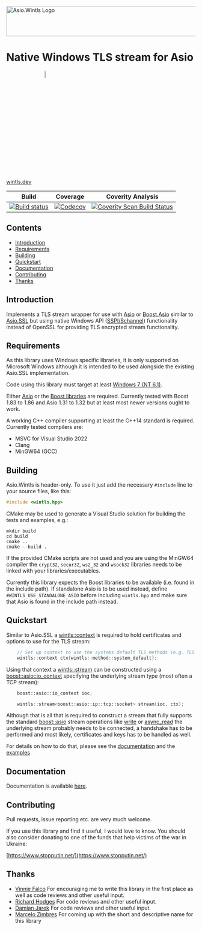 <img width="800" height="80" alt="Asio.Wintls Logo" src="https://raw.githubusercontent.com/laudrup/boost-wintls/master/doc/logo.jpg">

# Native Windows TLS stream for Asio

<a href="https://www.stopputin.net/">
    <img style="display: block; margin-left: 20%; margin-right: auto; width: 7%;" alt="Support Ukraine" src="https://raw.githubusercontent.com/laudrup/boost-wintls/master/doc/support-ukraine.png">
</a>

[wintls.dev](https://wintls.dev/)

Build | Coverage | Coverity Analysis |
------|----------|-------------------|
[![Build status](https://github.com/laudrup/boost-wintls/workflows/build/badge.svg?branch=master)](https://github.com/laudrup/boost-wintls/actions) | [![Codecov](https://codecov.io/gh/laudrup/boost-wintls/branch/master/graph/badge.svg)](https://codecov.io/gh/laudrup/boost-wintls) | [![Coverity Scan Build Status](https://scan.coverity.com/projects/23473/badge.svg)](https://scan.coverity.com/projects/laudrup-boost-wintls) |

## Contents

- [Introduction](#introduction)
- [Requirements](#requirements)
- [Building](#building)
- [Quickstart](#quickstart)
- [Documentation](#documentation)
- [Contributing](#contributing)
- [Thanks](#thanks)

## Introduction

Implements a TLS stream wrapper for use with
[Asio](https://think-async.com/Asio/) or
[Boost.Asio](https://www.boost.org/doc/libs/release/doc/html/boost_asio.html)
similar to
[Asio.SSL](https://www.boost.org/doc/libs/release/doc/html/boost_asio/overview/ssl.html)
but using native Windows API
([SSPI/Schannel](https://docs.microsoft.com/en-us/windows-server/security/tls/tls-ssl-schannel-ssp-overview))
functionality instead of OpenSSL for providing TLS encrypted stream functionality.

## Requirements

As this library uses Windows specific libraries, it is only supported
on Microsoft Windows although it is intended to be used alongside the
existing Asio.SSL implementation.

Code using this library must target at least
[Windows 7 (NT 6.1)](https://learn.microsoft.com/en-us/windows/win32/winprog/using-the-windows-headers).

Either [Asio](https://think-async.com/Asio/) or the [Boost
libraries](https://www.boost.org) are required. Currently tested with
Boost 1.83 to 1.86 and Asio 1.31 to 1.32 but at least most newer
versions ought to work.

A working C++ compiler supporting at least the C++14 standard is
required.  Currently tested compilers are:

- MSVC for Visual Studio 2022
- Clang
- MinGW64 (GCC)

## Building

Asio.Wintls is header-only. To use it just add the necessary `#include` line
to your source files, like this:
```C++
#include <wintls.hpp>
```

CMake may be used to generate a Visual Studio solution for building
the tests and examples, e.g.:

```
mkdir build
cd build
cmake ..
cmake --build .
```

If the provided CMake scripts are not used and you are using the
MinGW64 compiler the `crypt32`, `secur32`, `ws2_32` and `wsock32`
libraries needs to be linked with your libraries/executables.

Currently this library expects the Boost libraries to be available
(i.e. found in the include path). If standalone Asio is to be used
instead, define `#WINTLS_USE_STANDALONE_ASIO` before including
`wintls.hpp` and make sure that Asio is found in the include path
instead.

## Quickstart

Similar to Asio.SSL a
[wintls::context](https://wintls.dev/classes.html#context)
is required to hold certificates and options to use for the TLS
stream:

```C++
    // Set up context to use the systems default TLS methods (e.g. TLS 1.2)
    wintls::context ctx{wintls::method::system_default};
```

Using that context a
[wintls::stream](https://wintls.dev/classes.html#stream)
can be constructed using a
[boost::asio::io_context](https://www.boost.org/doc/libs/release/doc/html/boost_asio/reference/io_context.html)
specifying the underlying stream type (most often a TCP stream):

```C++
    boost::asio::io_context ioc;

    wintls::stream<boost::asio::ip::tcp::socket> stream(ioc, ctx);
```

Although that is all that is required to construct a stream that fully
supports the standard [boost::asio](https://www.boost.org/doc/libs/release/doc/html/boost_asio.html) stream operations like
[write](https://www.boost.org/doc/libs/release/doc/html/boost_asio/reference/write.html)
or
[async_read](https://www.boost.org/doc/libs/release/doc/html/boost_asio/reference/async_read.html)
the underlying stream probably needs to be connected, a handshake has
to be performed and most likely, certificates and keys has to be
handled as well.

For details on how to do that, please see the
[documentation](https://wintls.dev) and the
[examples](https://wintls.dev/examples.html)

## Documentation

Documentation is available [here](https://wintls.dev/).

## Contributing

Pull requests, issue reporting etc. are very much welcome.

If you use this library and find it useful, I would love to know. You
should also consider donating to one of the funds that help victims of
the war in Ukraine:

[https://www.stopputin.net/](https://www.stopputin.net/)


## Thanks

* [Vinnie Falco](https://github.com/vinniefalco)
  For encouraging me to write this library in the first place as well as code reviews and other useful input.
* [Richard Hodges](https://github.com/madmongo1)
  For code reviews and other useful input.
* [Damian Jarek](https://github.com/djarek)
  For code reviews and other useful input.
* [Marcelo Zimbres](https://github.com/mzimbres)
  For coming up with the short and descriptive name for this library
